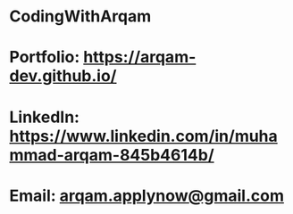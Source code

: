# CodingWithArqam

# Portfolio: https://arqam-dev.github.io/
# LinkedIn: https://www.linkedin.com/in/muhammad-arqam-845b4614b/
# Email: arqam.applynow@gmail.com
